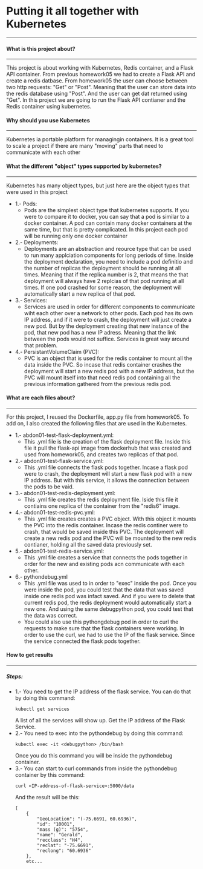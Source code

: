# Putting it all together with Kubernetes
---
#### What is this project about?
---
This project is about working with Kubernetes, Redis container, and a Flask API container. From previous homework05 we had to create a Flask API and create a redis datbase. From homework05 the user can choose between two http requests: "Get" or "Post". Meaning that the user can store data into the redis database using "Post". And the user can get dat returned using "Get". 
In this project we are going to run the Flask API contianer and the Redis container using kubernetes.
#### Why should you use Kubernetes 
---
Kubernetes ia portable platform for managingin containers. It is a great tool to scale a project if there are many "moving" parts that need to communicate with each other

#### What the different "object" types supported by kubernetes?
---
Kubernetes has many object types, but just here are the object types that were used in this project
- 1.- Pods:
    - Pods are the simplest object type that kubernetes supports. If you were to compare it to docker, you can say that a pod is similar to a docker container. A pod can contain many docker containers at the same time, but that is pretty complicated. In this project each pod will be running only one docker container
- 2.- Deployments:
    - Deployments are an abstraction and reource type that can be used to run many applciation components for long periods of time. Inside the deployment declaration, you need to include a pod definitio and the number of replicas the deployment should be running at all times. Meaning that if the replica number is 2, that means the that deployment will always have 2 replcias of that pod running at all times. If one pod crashed for some reason, the deployment will automatically start a new replica of that pod.
- 3.- Services:
    - Services are used in order for different components to communicate wiht each other over a network to other pods. Each pod has its own IP address, and if it were to crash, the deployment will just create a new pod. But by the deployment creating that new instance of the pod, that new pod has a new IP adress. Meaning that the link between the pods would not suffice. Services is great way around that problem.
- 4.- PersistantVolumeClaim (PVC):
    - PVC is an object that is used for the redis container to mount all the data inside the PVC. So incase that redis container crashes the deployment will start a new redis pod with a new IP address, but the PVC will mount itself into that need redis pod containing all the previous information gathered from the previous redis pod. 
#### What are each files about?
---
For this project, I reused the Dockerfile, app.py file from homework05. To add on, I also created the following files that are used in the Kubernetes. 
- 1.- abdon01-test-flask-deployment.yml:
    - This .yml file is the creation of the flask deployment file. Inside this file it pull the flask-api image from dockerhub that was created and used from homework05, and creates two replicas of that pod. 
- 2.- abdon01-test-flask-service.yml:
    - This .yml file connects the flask pods together. Incase a flask pod were to crash, the deployment will start a new flask pod with a new IP address. But with this service, it allows the connection between the pods to be vaid.
- 3.- abdon01-test-redis-deployment.yml:
    - This .yml file creates the redis deployment file. Iside this file it contiains one replica of the container from the "redis6" image. 
- 4.- abdon01-test-redis-pvc.yml:
    - This .yml file creates creates a PVC object. With this object it mounts the PVC into the redis container. Incase the redis continer were to crash, that would be saved inside this PVC. The deployment will create a new redis pod and the PVC will be mounted to the new redis contianer, holding all the saved data previously set. 
- 5.- abdon01-test-redis-service.yml:
    - This .yml file creates a service that connects the pods together in order for the new and existing pods acn communicate with each other. 
- 6.- pythondebug.yml
    - This .yml file was used to in order to "exec" inside the pod. Once you were inside the pod, you could test that the data that was saved inside one redis pod was infact saved. And if you were to delete that current redis pod, the redis deployment would automatically start a new one. And using the same debugpython pod, you could test that the data was correct.
    - You could also use this pythongdebug pod in order to curl the requests to make sure that the flask containers were working. In order to use the curl, we had to use the IP of the flask service. Since the service connected the flask pods together.
#### How to get results
---
##### Steps:
- 1.- You need to get the IP address of the flask service. You can do that by doing this command:
    ```
    kubectl get services
    ```
    A list of all the services will show up. Get the IP address of the Flask Service.
- 2.- You need to exec into the pythondebug by doing this command:
    ```
    kubectl exec -it <debugpython> /bin/bash
    ```
    Once you do this command you will be inside the pythondebug container.
- 3.- You can start to curl commands from inside the pythondebug container by this command:
    ```
    curl <IP-address-of-flask-service>:5000/data
    ```
    And the result will be this:
    ```
    [
        {
            "GeoLocation": "(-75.6691, 60.6936)",
            "id": "10001",
            "mass (g)": "5754",
            "name": "Gerald",
            "recclass": "H4",
            "reclat": "-75.6691",
            "reclong": "60.6936"
        },
        etc...
    ```
    
